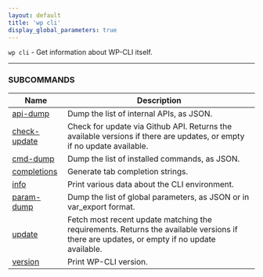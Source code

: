 ```yaml
---
layout: default
title: 'wp cli'
display_global_parameters: true
---
```


`wp cli` - Get information about WP-CLI itself.

<hr />





### SUBCOMMANDS

<table>
	<thead>
	<tr>
		<th>Name</th>
		<th>Description</th>
	</tr>
	</thead>
	<tbody>
		<tr>
			<td><a href="/commands/cli/api-dump/">api-dump</a></td>
			<td>Dump the list of internal APIs, as JSON.</td>
		</tr>
		<tr>
			<td><a href="/commands/cli/check-update/">check-update</a></td>
			<td>Check for update via Github API. Returns the available versions if there are updates, or empty if no update available.</td>
		</tr>
		<tr>
			<td><a href="/commands/cli/cmd-dump/">cmd-dump</a></td>
			<td>Dump the list of installed commands, as JSON.</td>
		</tr>
		<tr>
			<td><a href="/commands/cli/completions/">completions</a></td>
			<td>Generate tab completion strings.</td>
		</tr>
		<tr>
			<td><a href="/commands/cli/info/">info</a></td>
			<td>Print various data about the CLI environment.</td>
		</tr>
		<tr>
			<td><a href="/commands/cli/param-dump/">param-dump</a></td>
			<td>Dump the list of global parameters, as JSON or in var_export format.</td>
		</tr>
		<tr>
			<td><a href="/commands/cli/update/">update</a></td>
			<td>Fetch most recent update matching the requirements. Returns the available versions if there are updates, or empty if no update available.</td>
		</tr>
		<tr>
			<td><a href="/commands/cli/version/">version</a></td>
			<td>Print WP-CLI version.</td>
		</tr>
	</tbody>
</table>
